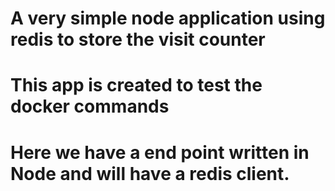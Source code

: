 # A very simple node application using redis to store the visit counter

# This app is created to test the docker commands

# Here we have a end point written in Node and will have a redis client. 




